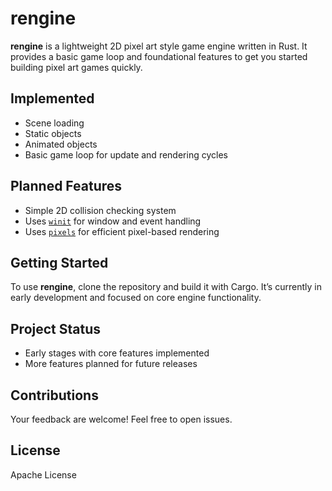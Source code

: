 # rengine

**rengine** is a lightweight 2D pixel art style game engine written in Rust. It provides a basic game loop and foundational features to get you started building pixel art games quickly.

## Implemented
- Scene loading  
- Static objects  
- Animated objects  
- Basic game loop for update and rendering cycles  

## Planned Features
- Simple 2D collision checking system  
- Uses [`winit`](https://crates.io/crates/winit) for window and event handling  
- Uses [`pixels`](https://crates.io/crates/pixels) for efficient pixel-based rendering  

## Getting Started

To use **rengine**, clone the repository and build it with Cargo. It’s currently in early development and focused on core engine functionality.

## Project Status

- Early stages with core features implemented  
- More features planned for future releases  

## Contributions

Your feedback are welcome! Feel free to open issues.

## License

Apache License
